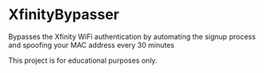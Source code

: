# XfinityBypasser

Bypasses the Xfinity WiFi authentication by automating the signup process and spoofing your MAC address every 30 minutes

This project is for educational purposes only.
